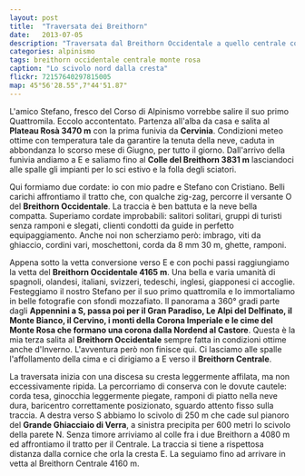 ```yaml
---
layout: post
title:  "Traversata dei Breithorn"
date:   2013-07-05
description: "Traversata dal Breithorn Occidentale a quello centrale con partenza dal Plateau Rosà"
categories: alpinismo
tags: breithorn occidentale centrale monte rosa
caption: "Lo scivolo nord dalla cresta"
flickr: 72157640297815005
map: 45°56'28.55",7°44'51.87"
---
```



L'amico Stefano, fresco del Corso di Alpinismo vorrebbe salire il suo primo Quattromila. Eccolo accontentato. Partenza all'alba da casa e salita al **Plateau Rosà 3470 m** con la prima funivia da **Cervinia**. Condizioni meteo ottime con temperatura tale da garantire la tenuta della neve, caduta in abbondanza lo scorso mese di Giugno, per tutto il giorno. Dall'arrivo della funivia andiamo a E e saliamo fino al **Colle del Breithorn 3831 m** lasciandoci alle spalle gli impianti per lo sci estivo e la folla degli sciatori.

Qui formiamo due cordate: io con mio padre e Stefano con Cristiano. Belli carichi affrontiamo il tratto che, con qualche zig-zag, percorre il versante O del **Breithorn Occidentale**. La traccia è ben battuta e la neve bella compatta. Superiamo cordate improbabili: salitori solitari, gruppi di turisti senza ramponi e slegati, clienti condotti da guide in perfetto equipaggiamento. Anche noi non scherziamo però: imbrago, viti da ghiaccio, cordini vari, moschettoni, corda da 8 mm 30 m, ghette, ramponi.

Appena sotto la vetta conversione verso E e con pochi passi raggiungiamo la vetta del **Breithorn Occidentale 4165 m**. Una bella e varia umanità di spagnoli, olandesi, italiani, svizzeri, tedeschi, inglesi, giapponesi ci accoglie. Festeggiamo il nostro Stefano per il suo primo quattromila e lo immortaliamo in belle fotografie con sfondi mozzafiato. Il panorama a 360° gradi parte dagli **Appennini a S, passa poi per il Gran Paradiso, Le Alpi del Delfinato, il Monte Bianco, il Cervino, i monti della Corona Imperiale e le cime del Monte Rosa che formano una corona dalla Nordend al Castore**. Questa è la mia terza salita al **Breithorn Occidentale** sempre fatta in condizioni ottime anche d'Inverno. L'avventura però non finisce qui. Ci lasciamo alle spalle l'affollamento della cima e ci dirigiamo a E verso il **Breithorn Centrale**.

La traversata inizia con una discesa su cresta leggermente affilata, ma non eccessivamente ripida. La percorriamo di conserva con le dovute cautele: corda tesa, ginocchia leggermente piegate, ramponi di piatto nella neve dura, baricentro correttamente posizionato, sguardo attento fisso sulla traccia. A destra verso S abbiamo lo scivolo di 250 m che cade sul pianoro del **Grande Ghiacciaio di Verra**, a sinistra precipita per 600 metri lo scivolo della parete N. Senza timore arriviamo al colle fra i due Breithorn a 4080 m ed affrontiamo il tratto per il Centrale. La traccia si tiene a rispettosa distanza dalla cornice che orla la cresta E. La seguiamo fino ad arrivare in vetta al Breithorn Centrale 4160 m.


  